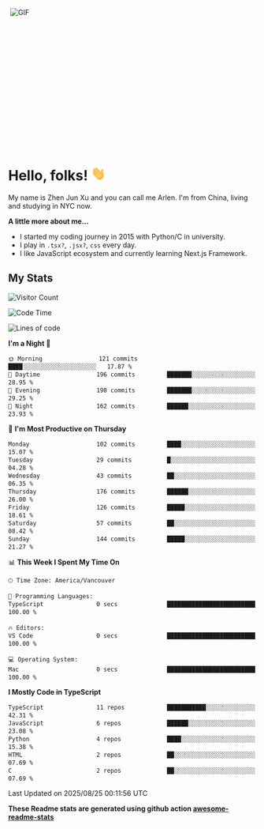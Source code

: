 <img align="right" alt="GIF" src="https://media.giphy.com/media/xUA7bdpLxQhsSQdyog/giphy.gif" width="500" height="320" />

# Hello, folks! <img src="https://raw.githubusercontent.com/arlenxuzj/arlenxuzj/master/assets/wave.gif" width="30px">

My name is Zhen Jun Xu and you can call me Arlen. I'm from China, living and studying in NYC now.

**A little more about me...**

 - I started my coding journey in 2015 with Python/C in university.
 - I play in `.tsx?`, `.jsx?`, `css` every day.
 - I like JavaScript ecosystem and currently learning Next.js Framework.

## My Stats

![Visitor Count](https://komarev.com/ghpvc/?username=arlenxuzj&color=blue&label=Profile+Views)

<!--START_SECTION:waka-->
![Code Time](http://img.shields.io/badge/Code%20Time-3%2C343%20hrs%2045%20mins-blue)

![Lines of code](https://img.shields.io/badge/From%20Hello%20World%20I%27ve%20Written-678.6%20thousand%20lines%20of%20code-blue)

**I'm a Night 🦉** 

```text
🌞 Morning                121 commits         ████░░░░░░░░░░░░░░░░░░░░░   17.87 % 
🌆 Daytime                196 commits         ███████░░░░░░░░░░░░░░░░░░   28.95 % 
🌃 Evening                198 commits         ███████░░░░░░░░░░░░░░░░░░   29.25 % 
🌙 Night                  162 commits         ██████░░░░░░░░░░░░░░░░░░░   23.93 % 
```
📅 **I'm Most Productive on Thursday** 

```text
Monday                   102 commits         ████░░░░░░░░░░░░░░░░░░░░░   15.07 % 
Tuesday                  29 commits          █░░░░░░░░░░░░░░░░░░░░░░░░   04.28 % 
Wednesday                43 commits          ██░░░░░░░░░░░░░░░░░░░░░░░   06.35 % 
Thursday                 176 commits         ██████░░░░░░░░░░░░░░░░░░░   26.00 % 
Friday                   126 commits         █████░░░░░░░░░░░░░░░░░░░░   18.61 % 
Saturday                 57 commits          ██░░░░░░░░░░░░░░░░░░░░░░░   08.42 % 
Sunday                   144 commits         █████░░░░░░░░░░░░░░░░░░░░   21.27 % 
```


📊 **This Week I Spent My Time On** 

```text
🕑︎ Time Zone: America/Vancouver

💬 Programming Languages: 
TypeScript               0 secs              █████████████████████████   100.00 % 

🔥 Editors: 
VS Code                  0 secs              █████████████████████████   100.00 % 

💻 Operating System: 
Mac                      0 secs              █████████████████████████   100.00 % 
```

**I Mostly Code in TypeScript** 

```text
TypeScript               11 repos            ███████████░░░░░░░░░░░░░░   42.31 % 
JavaScript               6 repos             ██████░░░░░░░░░░░░░░░░░░░   23.08 % 
Python                   4 repos             ████░░░░░░░░░░░░░░░░░░░░░   15.38 % 
HTML                     2 repos             ██░░░░░░░░░░░░░░░░░░░░░░░   07.69 % 
C                        2 repos             ██░░░░░░░░░░░░░░░░░░░░░░░   07.69 % 
```




 Last Updated on 2025/08/25 00:11:56 UTC
<!--END_SECTION:waka-->

**These Readme stats are generated using github action [awesome-readme-stats](https://github.com/anmol098/waka-readme-stats)**

